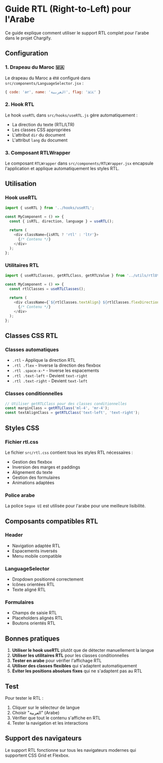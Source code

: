 # Guide RTL (Right-to-Left) pour l'Arabe

Ce guide explique comment utiliser le support RTL complet pour l'arabe dans le projet Chargify.

## Configuration

### 1. Drapeau du Maroc 🇲🇦
Le drapeau du Maroc a été configuré dans `src/components/LanguageSelector.jsx` :
```javascript
{ code: 'ar', name: 'العربية', flag: '🇲🇦' }
```

### 2. Hook RTL
Le hook `useRTL` dans `src/hooks/useRTL.js` gère automatiquement :
- La direction du texte (RTL/LTR)
- Les classes CSS appropriées
- L'attribut `dir` du document
- L'attribut `lang` du document

### 3. Composant RTLWrapper
Le composant `RTLWrapper` dans `src/components/RTLWrapper.jsx` encapsule l'application et applique automatiquement les styles RTL.

## Utilisation

### Hook useRTL
```javascript
import { useRTL } from '../hooks/useRTL';

const MyComponent = () => {
  const { isRTL, direction, language } = useRTL();
  
  return (
    <div className={isRTL ? 'rtl' : 'ltr'}>
      {/* Contenu */}
    </div>
  );
};
```

### Utilitaires RTL
```javascript
import { useRTLClasses, getRTLClass, getRTLValue } from '../utils/rtlUtils';

const MyComponent = () => {
  const rtlClasses = useRTLClasses();
  
  return (
    <div className={`${rtlClasses.textAlign} ${rtlClasses.flexDirection}`}>
      {/* Contenu */}
    </div>
  );
};
```

## Classes CSS RTL

### Classes automatiques
- `.rtl` - Applique la direction RTL
- `.rtl .flex` - Inverse la direction des flexbox
- `.rtl .space-x-*` - Inverse les espacements
- `.rtl .text-left` - Devient `text-right`
- `.rtl .text-right` - Devient `text-left`

### Classes conditionnelles
```javascript
// Utiliser getRTLClass pour des classes conditionnelles
const marginClass = getRTLClass('ml-4', 'mr-4');
const textAlignClass = getRTLClass('text-left', 'text-right');
```

## Styles CSS

### Fichier rtl.css
Le fichier `src/rtl.css` contient tous les styles RTL nécessaires :
- Gestion des flexbox
- Inversion des marges et paddings
- Alignement du texte
- Gestion des formulaires
- Animations adaptées

### Police arabe
La police `Segoe UI` est utilisée pour l'arabe pour une meilleure lisibilité.

## Composants compatibles RTL

### Header
- Navigation adaptée RTL
- Espacements inversés
- Menu mobile compatible

### LanguageSelector
- Dropdown positionné correctement
- Icônes orientées RTL
- Texte aligné RTL

### Formulaires
- Champs de saisie RTL
- Placeholders alignés RTL
- Boutons orientés RTL

## Bonnes pratiques

1. **Utiliser le hook useRTL** plutôt que de détecter manuellement la langue
2. **Utiliser les utilitaires RTL** pour les classes conditionnelles
3. **Tester en arabe** pour vérifier l'affichage RTL
4. **Utiliser des classes flexibles** qui s'adaptent automatiquement
5. **Éviter les positions absolues fixes** qui ne s'adaptent pas au RTL

## Test

Pour tester le RTL :
1. Cliquer sur le sélecteur de langue
2. Choisir "العربية" (Arabe)
3. Vérifier que tout le contenu s'affiche en RTL
4. Tester la navigation et les interactions

## Support des navigateurs

Le support RTL fonctionne sur tous les navigateurs modernes qui supportent CSS Grid et Flexbox.

